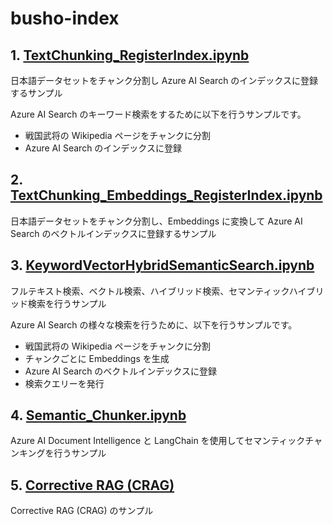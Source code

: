 # busho-index
## 1. [TextChunking_RegisterIndex.ipynb](TextChunking_RegisterIndex.ipynb)
日本語データセットをチャンク分割し Azure AI Search のインデックスに登録するサンプル

Azure AI Search のキーワード検索をするために以下を行うサンプルです。

- 戦国武将の Wikipedia ページをチャンクに分割
- Azure AI Search のインデックスに登録

## 2. [TextChunking_Embeddings_RegisterIndex.ipynb](TextChunking_Embeddings_RegisterIndex.ipynb)
日本語データセットをチャンク分割し、Embeddings に変換して Azure AI Search のベクトルインデックスに登録するサンプル

## 3. [KeywordVectorHybridSemanticSearch.ipynb](KeywordVectorHybridSemanticSearch.ipynb)
フルテキスト検索、ベクトル検索、ハイブリッド検索、セマンティックハイブリッド検索を行うサンプル

Azure AI Search の様々な検索を行うために、以下を行うサンプルです。

- 戦国武将の Wikipedia ページをチャンクに分割
- チャンクごとに Embeddings を生成
- Azure AI Search のベクトルインデックスに登録
- 検索クエリーを発行

## 4. [Semantic_Chunker.ipynb](Semantic_Chunker.ipynb)
Azure AI Document Intelligence と LangChain を使用してセマンティックチャンキングを行うサンプル

## 5. [Corrective RAG (CRAG)](crag_azure_ai_search_bing.ipynb)
Corrective RAG (CRAG) のサンプル